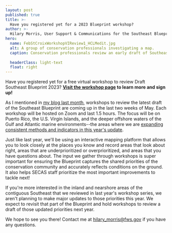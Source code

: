 ```yaml
---
layout: post
published: true
title: >-
  Have you registered yet for a 2023 Blueprint workshop?
author: >-
  Hilary Morris, User Support & Communications for the Southeast Blueprint
hero:
  name: FebStCroixWorkshopVIReview1_HCLMedit.jpg
  alt: A group of conservation professionals investigating a map.
  caption: Conservation professionals review an early draft of Southeast Conservation Blueprint 2023 in the U.S. Virgin Islands at <a href="http://secassoutheast.org/2023/02/24/Caribbean-Community-of-Practice-kickoff-meeting-in-Christiansted-St-Croix.html">a meeting of the Caribbean Community of Practice in Christiansted, St. Croix</a>. Photo by Rua Mordecai.
  
  headerClass: light-text
  float: right
---
```

Have you registered yet for a free virtual workshop to review Draft Southeast Blueprint 2023? **[Visit the workshop page](http://secassoutheast.org/workshops) to learn more and sign up!**

As I mentioned in [my blog last month](http://secassoutheast.org/2023/03/28/Register-for-a-virtual-workshop-to-review-draft-Southeast-Conservation-Blueprint-2023.html), workshops to review the latest draft of the Southeast Blueprint are coming up in the last two weeks of May. Each workshop will be hosted on Zoom and last 1.5 hours. The focus will be on Puerto Rico, the U.S. Virgin Islands, and the deeper offshore waters of the Gulf and Atlantic marine environments--the areas where we are [expanding consistent methods and indicators in this year's update](http://secassoutheast.org/2023/03/28/Likely-Blueprint-improvements-for-2023.html).<!--more-->

Just like last year, we'll be using an interactive mapping platform that allows you to look closely at the places you know and record areas that look about right, areas that are underprioritized or overprioritized, and areas that you have questions about. The input we gather through workshops is super important for ensuring the Blueprint captures the shared priorities of the conservation community and accurately reflects conditions on the ground. It also helps SECAS staff prioritize the most important improvements to tackle next!

If you're more interested in the inland and nearshore areas of the contiguous Southeast that we reviewed in last year's workshop series, we aren't planning to make major updates to those priorities this year. We expect to revisit that part of the Blueprint and hold workshops to review a draft of those updated priorities next year.

We hope to see you there! Contact me at [hilary_morris@fws.gov](mailto:hilary_morris@fws.gov) if you have any questions.
